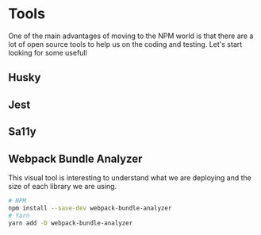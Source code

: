 
# Tools

One of the main advantages of moving to the NPM world is that there are a lot of open source tools to help us on the coding and testing. 
Let's start looking for some usefull 


## Husky


## Jest 


## Sa11y


## Webpack Bundle Analyzer

This visual tool is interesting to understand what we are deploying and the size of each library we are using. 

```bash
# NPM
npm install --save-dev webpack-bundle-analyzer
# Yarn
yarn add -D webpack-bundle-analyzer
```
